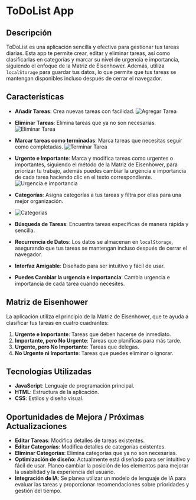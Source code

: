# ToDoList App

## Descripción

ToDoList es una aplicación sencilla y efectiva para gestionar tus tareas diarias. Esta app te permite crear, editar y eliminar tareas, así como clasificarlas en categorías y marcar su nivel de urgencia e importancia, siguiendo el enfoque de la Matriz de Eisenhower. Además, utiliza `localStorage` para guardar tus datos, lo que permite que tus tareas se mantengan disponibles incluso después de cerrar el navegador.

## Características

- **Añadir Tareas**: Crea nuevas tareas con facilidad.
![Agregar Tarea](https://github.com/user-attachments/assets/377ea02b-8066-40f4-bf21-b2bd7d61dacc)

- **Eliminar Tareas**: Elimina tareas que ya no son necesarias.
![Eliminar Tarea](https://github.com/user-attachments/assets/5101f510-fb14-405a-8189-1527cd9331e2)

- **Marcar tareas como terminadas**: Marca tareas que necesitas seguir como completadas.
![Terminar Tarea](https://github.com/user-attachments/assets/d198ae11-b31d-434b-8b06-6c5f1fea09b4)

- **Urgente e Importante**: Marca y modifica tareas como urgentes o importantes, siguiendo el método de la Matriz de Eisenhower, para priorizar tu trabajo, además puedes cambiar la urgencia e importancia de cada tarea haciendo clic en el texto correspondiente.
![Urgencia e importancia](https://github.com/user-attachments/assets/3041d6a3-0239-40d0-8637-a4bcba950804)

- **Categorías**: Asigna categorías a tus tareas y filtra por ellas para una mejor organización.
- ![Categorias](https://github.com/user-attachments/assets/711a6f42-9cb6-4a1d-bffe-9cf3211ee90b)
  
- **Búsqueda de Tareas**: Encuentra tareas específicas de manera rápida y sencilla.
- **Recurrencia de Datos**: Los datos se almacenan en `localStorage`, asegurando que tus tareas se mantengan incluso después de cerrar el navegador.
- **Interfaz Amigable**: Diseñado para ser intuitivo y fácil de usar.
- **Puedes Cambiar la urgencia e importancia**: Cambia urgencia e importancia de cada tarea cuando necesites.

## Matriz de Eisenhower

La aplicación utiliza el principio de la Matriz de Eisenhower, que te ayuda a clasificar tus tareas en cuatro cuadrantes:

1. **Urgente e Importante**: Tareas que deben hacerse de inmediato.
2. **Importante, pero No Urgente**: Tareas que planificas para más tarde.
3. **Urgente, pero No Importante**: Tareas que delegas.
4. **No Urgente ni Importante**: Tareas que puedes eliminar o ignorar.

## Tecnologías Utilizadas

- **JavaScript**: Lenguaje de programación principal.
- **HTML**: Estructura de la aplicación.
- **CSS**: Estilos y diseño visual.

## Oportunidades de Mejora / Próximas Actualizaciones

- **Editar Tareas**: Modifica detalles de tareas existentes.
- **Editar Categorías**: Modifica detalles de categorías existentes.
- **Eliminar Categorías**: Elimina categorías que ya no son necesarias.
- **Optimización de diseño**: Actualmente está diseñado para ser intuitivo y fácil de usar. Planeo cambiar la posición de los elementos para mejorar la usabilidad y la experiencia del usuario.
- **Integración de IA**: Se planea utilizar un modelo de lenguaje de IA para evaluar las tareas y proporcionar recomendaciones sobre prioridades y gestión del tiempo.
